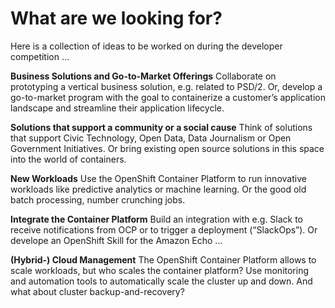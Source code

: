 # What are we looking for?
Here is a collection of ideas to be worked on during the developer competition …

**Business Solutions and Go-to-Market Offerings**
Collaborate on prototyping a vertical business solution, e.g. related to PSD/2. Or, develop a go-to-market program with the goal to containerize a customer’s application landscape and streamline their application lifecycle.

**Solutions that support a community or a social cause**
Think of solutions that support Civic Technology, Open Data, Data Journalism or Open Government Initiatives. Or bring existing open source solutions in this space into the world of containers.

**New Workloads**
Use the OpenShift Container Platform to run innovative workloads like predictive analytics or machine learning. Or the good old batch processing, number crunching jobs.

**Integrate the Container Platform**
Build an integration with e.g. Slack to receive notifications from OCP or to trigger a deployment (“SlackOps”). Or develope an OpenShift Skill for the Amazon Echo ...

**(Hybrid-) Cloud Management**
The OpenShift Container Platform allows to scale workloads, but who scales the container platform? Use monitoring and automation tools to automatically scale the cluster up and down. And what about cluster backup-and-recovery?
